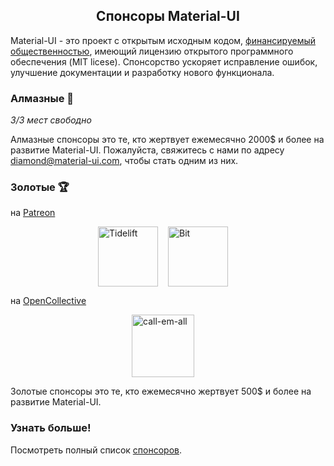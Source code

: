 <h2 align="center">Спонсоры Material-UI</h2>

Material-UI - это проект с открытым исходным кодом, [финансируемый общественностью](/discover-more/backers/), имеющий лицензию открытого программного обеспечения (MIT licese). Спонсорство ускоряет исправление ошибок, улучшение документации и разработку нового функционала.

### Алмазные 💎

*3/3 мест свободно*

Алмазные спонсоры это те, кто жертвует ежемесячно 2000$ и более на развитие Material-UI. Пожалуйста, свяжитесь с нами по адресу diamond@material-ui.com, чтобы стать одним из них.

### Золотые 🏆

на [Patreon](https://www.patreon.com/oliviertassinari)

<p style="display: flex; justify-content: center;">
  <a data-ga-event-category="sponsors" data-ga-event-action="logo" data-ga-event-label="tidelift" href="https://tidelift.com/subscription/pkg/npm-material-ui?utm_source=material_ui&utm_medium=referral&utm_campaign=homepage" rel="noopener sponsored" target="_blank" style="margin-right: 16px;"><img width="96" src="https://github.com/tidelift.png?size=96" alt="Tidelift" title="Корпоративное программное обеспечение с открытым исходным кодом" /></a>
  <a data-ga-event-category="sponsors" data-ga-event-action="logo" data-ga-event-label="bitsrc" href="https://bit.dev" rel="noopener sponsored" target="_blank" style="margin-right: 16px;"><img width="96" src="https://github.com/teambit.png?size=96" alt="Bit" title="Самый быстрый способ поделиться кодом" /></a>
</p>

на [OpenCollective](https://opencollective.com/material-ui)

<p style="display: flex; justify-content: center; flex-wrap: wrap;">
  <a data-ga-event-category="sponsors" data-ga-event-action="logo" data-ga-event-label="callemall" href="https://www.call-em-all.com" rel="noopener sponsored" target="_blank" style="margin-right: 16px;"><img src="https://images.opencollective.com/proxy/images?src=https%3A%2F%2Fopencollective-production.s3-us-west-1.amazonaws.com%2Ff4053300-e0ea-11e7-acf0-0fa7c0509f4e.png&height=100" alt="call-em-all" title="Простой способ общения с вашей командой" width="100" loading="lazy"></a>
</p>

Золотые спонсоры это те, кто ежемесячно жертвует 500$ и более на развитие Material-UI.

### Узнать больше!

Посмотреть полный список [спонсоров](/discover-more/backers/).